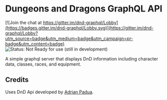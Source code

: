 # Dungeons and Dragons GraphQL API

[![Join the chat at https://gitter.im/dnd-graphql/Lobby](https://badges.gitter.im/dnd-graphql/Lobby.svg)](https://gitter.im/dnd-graphql/Lobby?utm_source=badge&utm_medium=badge&utm_campaign=pr-badge&utm_content=badge)
![Status: Not Ready for use (still in development)](https://img.shields.io/badge/status-not%20ready%20for%20use-red.svg)

A simple graphql server that displays DnD information including character data, classes, races, and equipment.

## Credits
Uses DnD Api developed by [Adrian Padua](https://github.com/adrpadua).

